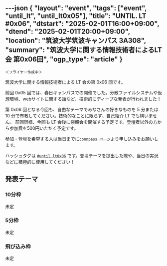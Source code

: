 ---json
{
    "layout": "event",
    "tags": ["event", "until_lt", "until_lt0x05"],
    "title": "UNTIL. LT #0x06",
    "dtstart": "2025-02-01T16:00+09:00",
    "dtend": "2025-02-01T20:00+09:00",
    "location": "筑波大学筑波キャンパス 3A308",
    "summary": "筑波大学に関する情報技術者によるLT会 第0x06回",
    "ogp_type": "article"
}
---

`＜フライヤー作成中＞`
<!-- <img src="/assets/img/until_lt_poster_5th.webp" height=600> -->

筑波大学に関する情報技術者による LT 会の第 0x06 回です。

前回 0x05 回では、春日キャンパスでの開催でした。分散ファイルシステムや仮想環境、webサイトに関する話など、技術的にディープな発表が行われました！

第 0x06 回となる今回も、自由なテーマでみなさんの好きなものを 5 分または 10 分で布教してください。技術的なことに限らず、自己紹介 LT でも構いません。
前回同様、今回も LT 会後に懇親会を開催する予定です。登壇者以外の方から参加費を500円いただく予定です。

参加・登壇を希望する人は当日までに<a href="https://connpass.com/event/338604/" target="_blank" rel="compassで参加登録">`connpass ページ`</a>より申し込みをお願いします。

ハッシュタグは <a href="https://twitter.com/search?q=%23until_lt0x06" target="_blank" rel="twitter検索結果">`#until_lt0x06`</a> です。登壇テーマを提出した際や、当日の実況などに積極的に使用してください！

## 発表テーマ
### 10分枠
未定
### 5分枠
未定
### 飛び込み枠
未定
